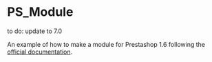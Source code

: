 # PS_Module

to do: update to 7.0

An example of how to make a module for Prestashop 1.6 following the [official documentation](http://doc.prestashop.com/display/PS16/Creating+a+PrestaShop+Module).
